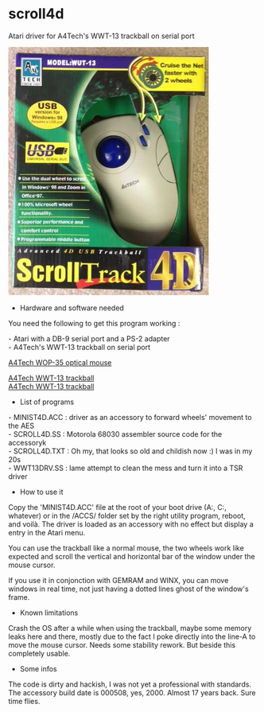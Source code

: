 # scroll4d

Atari driver for A4Tech's WWT-13 trackball on serial port

![A4Tech WWT-13 trackball](https://raw.githubusercontent.com/Kochise/atari-scroll4d/master/IMGS/PDyCi7p.jpg)

* Hardware and software needed

You need the following to get this program working :

\- Atari with a DB-9 serial port and a PS-2 adapter<br>
\- A4Tech's WWT-13 trackball on serial port

[A4Tech WOP-35 optical mouse](https://a4tech.net/product/product&cid=1&scid=8&id=22)

[A4Tech WWT-13 trackball](https://a4tech.net/product&cid=1&scid=11&id=79)<br>
[A4Tech WWT-13 trackball](http://xahlee.info/kbd/a4tech_wwt-13_scrolltrack_4d_mouse.html)

* List of programs

\- MINIST4D.ACC : driver as an accessory to forward wheels' movement to the AES<br>
\- SCROLL4D.SS : Motorola 68030 assembler source code for the accessoryk<br>
\- SCROLL4D.TXT : Oh my, that looks so old and childish now :) I was in my 20s<br>
\- WWT13DRV.SS : lame attempt to clean the mess and turn it into a TSR driver<br>

* How to use it

Copy the 'MINIST4D.ACC' file at the root of your boot drive (A:, C:, whatever) or in the /ACCS/ folder set by the right utility program, reboot, and voilà. The driver is loaded as an accessory with no effect but display a entry in the Atari menu.

You can use the trackball like a normal mouse, the two wheels work like expected and scroll the vertical and horizontal bar of the window under the mouse cursor.

If you use it in conjonction with GEMRAM and WINX, you can move windows in real time, not just having a dotted lines ghost of the window's frame.

* Known limitations

Crash the OS after a while when using the trackball, maybe some memory leaks here and there, mostly due to the fact I poke directly into the line-A to move the mouse cursor. Needs some stability rework. But beside this completely usable.

* Some infos

The code is dirty and hackish, I was not yet a professional with standards. The accessory build date is 000508, yes, 2000. Almost 17 years back. Sure time flies.

